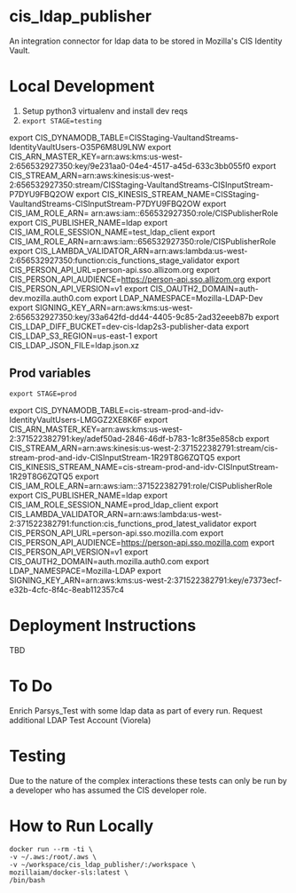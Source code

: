 # cis_ldap_publisher
An integration connector for ldap data to be stored in Mozilla's CIS Identity Vault.

# Local Development
1. Setup python3 virtualenv and install dev reqs
1. `export STAGE=testing`

export CIS_DYNAMODB_TABLE=CISStaging-VaultandStreams-IdentityVaultUsers-O35P6M8U9LNW
export CIS_ARN_MASTER_KEY=arn:aws:kms:us-west-2:656532927350:key/9e231aa0-04e4-4517-a45d-633c3bb055f0
export CIS_STREAM_ARN=arn:aws:kinesis:us-west-2:656532927350:stream/CISStaging-VaultandStreams-CISInputStream-P7DYU9FBQ2OW
export CIS_KINESIS_STREAM_NAME=CISStaging-VaultandStreams-CISInputStream-P7DYU9FBQ2OW
export CIS_IAM_ROLE_ARN= arn:aws:iam::656532927350:role/CISPublisherRole
export CIS_PUBLISHER_NAME=ldap
export CIS_IAM_ROLE_SESSION_NAME=test_ldap_client
export CIS_IAM_ROLE_ARN=arn:aws:iam::656532927350:role/CISPublisherRole
export CIS_LAMBDA_VALIDATOR_ARN=arn:aws:lambda:us-west-2:656532927350:function:cis_functions_stage_validator
export CIS_PERSON_API_URL=person-api.sso.allizom.org
export CIS_PERSON_API_AUDIENCE=https://person-api.sso.allizom.org
export CIS_PERSON_API_VERSION=v1
export CIS_OAUTH2_DOMAIN=auth-dev.mozilla.auth0.com
export LDAP_NAMESPACE=Mozilla-LDAP-Dev
export SIGNING_KEY_ARN=arn:aws:kms:us-west-2:656532927350:key/33a642fd-dd44-4405-9c85-2ad32eeeb87b
export CIS_LDAP_DIFF_BUCKET=dev-cis-ldap2s3-publisher-data
export CIS_LDAP_S3_REGION=us-east-1
export CIS_LDAP_JSON_FILE=ldap.json.xz


## Prod variables

`export STAGE=prod`

export CIS_DYNAMODB_TABLE=cis-stream-prod-and-idv-IdentityVaultUsers-LMGGZ2XE8K6F
export CIS_ARN_MASTER_KEY=arn:aws:kms:us-west-2:371522382791:key/adef50ad-2846-46df-b783-1c8f35e858cb
export CIS_STREAM_ARN=arn:aws:kinesis:us-west-2:371522382791:stream/cis-stream-prod-and-idv-CISInputStream-1R29T8G6ZQTQ5
export CIS_KINESIS_STREAM_NAME=cis-stream-prod-and-idv-CISInputStream-1R29T8G6ZQTQ5
export CIS_IAM_ROLE_ARN=arn:aws:iam::371522382791:role/CISPublisherRole
export CIS_PUBLISHER_NAME=ldap
export CIS_IAM_ROLE_SESSION_NAME=prod_ldap_client
export CIS_LAMBDA_VALIDATOR_ARN=arn:aws:lambda:us-west-2:371522382791:function:cis_functions_prod_latest_validator
export CIS_PERSON_API_URL=person-api.sso.mozilla.com
export CIS_PERSON_API_AUDIENCE=https://person-api.sso.mozilla.com
export CIS_PERSON_API_VERSION=v1
export CIS_OAUTH2_DOMAIN=auth.mozilla.auth0.com
export LDAP_NAMESPACE=Mozilla-LDAP
export SIGNING_KEY_ARN=arn:aws:kms:us-west-2:371522382791:key/e7373ecf-e32b-4cfc-8f4c-8eab112357c4

# Deployment Instructions
TBD

# To Do
Enrich Parsys_Test with some ldap data as part of every run.
Request additional LDAP Test Account (Viorela)

# Testing

Due to the nature of the complex interactions these tests can only be run by a developer who has assumed the
CIS developer role.

# How to Run Locally

```
docker run --rm -ti \
-v ~/.aws:/root/.aws \
-v ~/workspace/cis_ldap_publisher/:/workspace \
mozillaiam/docker-sls:latest \
/bin/bash
```
